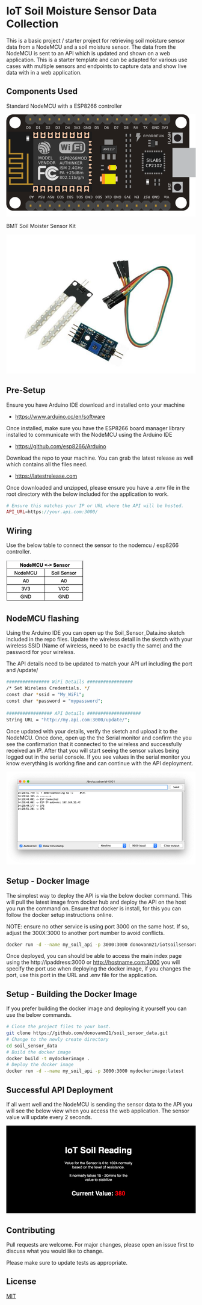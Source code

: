 # IoT Soil Moisture Sensor Data Collection

This is a basic project / starter project for retrieving soil moisture sensor data from a NodeMCU and a soil moisture sensor. The data from the NodeMCU is sent to an API which is updated and shown on a web application. This is a starter template and can be adapted for various use cases with multiple sensors and endpoints to capture data and show live data with in a web application.

## Components Used

Standard NodeMCU with a ESP8266 controller

<img src="https://raw.githubusercontent.com/donovanm21/soil_sensor_data/main/files/nodemcu.png" />

BMT Soil Moister Sensor Kit

<img src="https://raw.githubusercontent.com/donovanm21/soil_sensor_data/main/files/soil_sensor.png" />

## Pre-Setup

Ensure you have Arduino IDE download and installed onto your machine

* https://www.arduino.cc/en/software

Once installed, make sure you have the ESP8266 board manager library installed to communicate with the NodeMCU using the Arduino IDE

* https://github.com/esp8266/Arduino

Download the repo to your machine. You can grab the latest release as well which contains all the files need.

* https://latestrelease.com

Once downloaded and unzipped, please ensure you have a .env file in the root directory with the below included for the application to work.

``` php
# Ensure this matches your IP or URL where the API will be hosted.
API_URL=https://your.api.com:3000/
```
## Wiring

Use the below table to connect the sensor to the nodemcu / esp8266 controller.

<img src="https://raw.githubusercontent.com/donovanm21/soil_sensor_data/main/files/wiring.png" />

## NodeMCU flashing

Using the Arduino IDE you can open up the Soil_Sensor_Data.ino sketch included in the repo files. Update the wireless detail in the sketch with your wireless SSID (Name of wireless, need to be exactly the same) and the password for your wireless. 

The API details need to be updated to match your API url including the port and /update/ 

``` bash
################ WiFi Details #################
/* Set Wireless Credentials. */
const char *ssid = "My_WiFi";
const char *password = "mypassword";

################# API Details ####################
String URL = "http://my.api.com:3000/update/";
```

Once updated with your details, verify the sketch and upload it to the NodeMCU. Once done, open up the the Serial monitor and confirm the you see the confirmation that it connected to the wireless and successfully received an IP. After that you will start seeing the sensor values being logged out in the serial console. If you see values in the serial monitor you know everything is working fine and can continue with the API deployment.

<img src="https://raw.githubusercontent.com/donovanm21/soil_sensor_data/main/files/wifi.png" />

## Setup - Docker Image

The simplest way to deploy the API is via the below docker command. This will pull the latest image from docker hub and deploy the API on the host you run the command on. Ensure that docker is install, for this you can follow the docker setup instructions online.

NOTE: ensure no other service is using port 3000 on the same host. If so, adjust the 300X:3000 to another port number to avoid conflicts.

``` bash
docker run -d --name my_soil_api -p 3000:3000 donovanm21/iotsoilsensorapi
```
Once deployed, you can should be able to access the main index page using the http://ipaddress:3000 or http://hostname.com:3000 you will specify the port use when deploying the docker image, if you changes the port, use this port in the URL and .env file for the application.

## Setup - Building the Docker Image

If you prefer building the docker image and deploying it yourself you can use the below commands.

``` bash
# Clone the project files to your host.
git clone https://github.com/donovanm21/soil_sensor_data.git
# Change to the newly create directory
cd soil_sensor_data
# Build the docker image
docker build -t mydockerimage .
# Deploy the docker image
docker run -d --name my_soil_api -p 3000:3000 mydockerimage:latest
```

## Successful API Deployment

If all went well and the NodeMCU is sending the sensor data to the API you will see the below view when you access the web application. The sensor value will update every 2 seconds.

<img src="https://raw.githubusercontent.com/donovanm21/soil_sensor_data/main/files/index.png" />

## Contributing
Pull requests are welcome. For major changes, please open an issue first to discuss what you would like to change.

Please make sure to update tests as appropriate.

## License
[MIT](https://choosealicense.com/licenses/mit/)